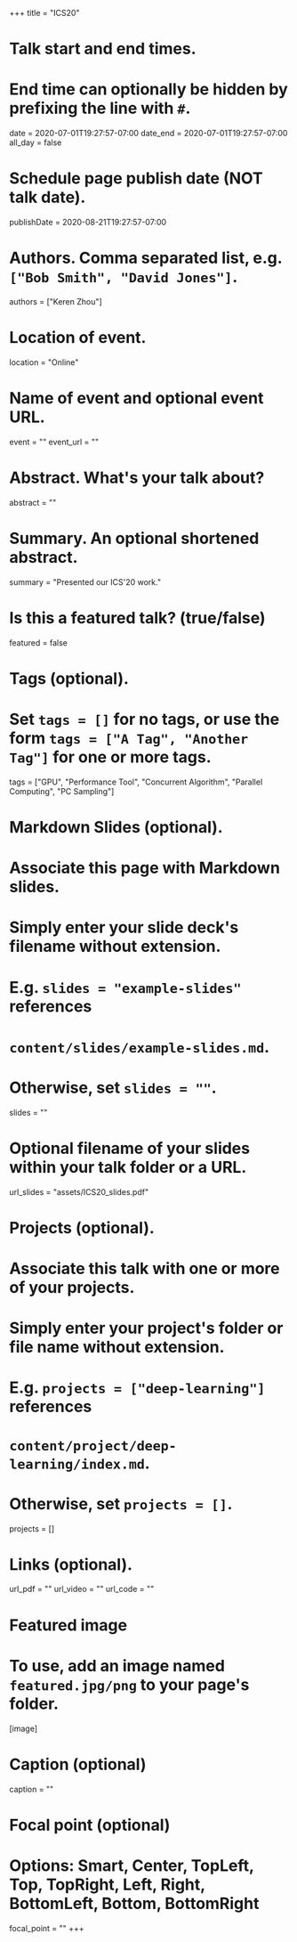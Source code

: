 +++
title = "ICS20"

# Talk start and end times.
#   End time can optionally be hidden by prefixing the line with `#`.
date = 2020-07-01T19:27:57-07:00
date_end = 2020-07-01T19:27:57-07:00
all_day = false

# Schedule page publish date (NOT talk date).
publishDate = 2020-08-21T19:27:57-07:00

# Authors. Comma separated list, e.g. `["Bob Smith", "David Jones"]`.
authors = ["Keren Zhou"]

# Location of event.
location = "Online"

# Name of event and optional event URL.
event = ""
event_url = ""

# Abstract. What's your talk about?
abstract = ""

# Summary. An optional shortened abstract.
summary = "Presented our ICS'20 work."

# Is this a featured talk? (true/false)
featured = false

# Tags (optional).
#   Set `tags = []` for no tags, or use the form `tags = ["A Tag", "Another Tag"]` for one or more tags.
tags = ["GPU", "Performance Tool", "Concurrent Algorithm", "Parallel Computing", "PC Sampling"]

# Markdown Slides (optional).
#   Associate this page with Markdown slides.
#   Simply enter your slide deck's filename without extension.
#   E.g. `slides = "example-slides"` references 
#   `content/slides/example-slides.md`.
#   Otherwise, set `slides = ""`.
slides = ""

# Optional filename of your slides within your talk folder or a URL.
url_slides = "assets/ICS20_slides.pdf"

# Projects (optional).
#   Associate this talk with one or more of your projects.
#   Simply enter your project's folder or file name without extension.
#   E.g. `projects = ["deep-learning"]` references 
#   `content/project/deep-learning/index.md`.
#   Otherwise, set `projects = []`.
projects = []

# Links (optional).
url_pdf = ""
url_video = ""
url_code = ""

# Featured image
# To use, add an image named `featured.jpg/png` to your page's folder. 
[image]
  # Caption (optional)
  caption = ""

  # Focal point (optional)
  # Options: Smart, Center, TopLeft, Top, TopRight, Left, Right, BottomLeft, Bottom, BottomRight
  focal_point = ""
+++
